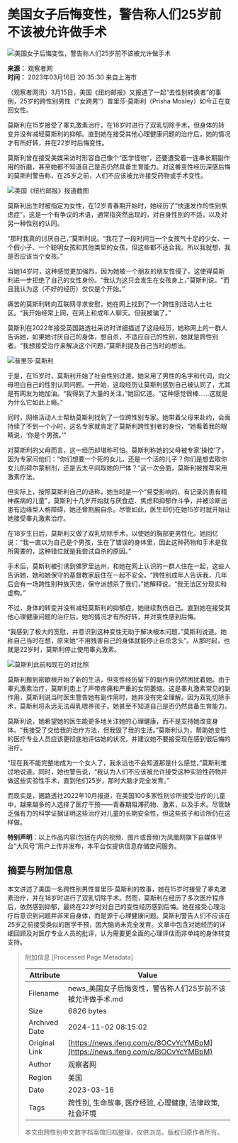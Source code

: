 # 美国女子后悔变性，警告称人们25岁前不该被允许做手术

![美国女子后悔变性，警告称人们25岁前不该被允许做手术](//d.ifengimg.com/w121_h75_q90/x0.ifengimg.com/res/2023/633F0CA437584B5419D9B4EA0EF864CADDB80F03_size157_w796_h221.jpg)

**来源：** 观察者网  
**时间：** 2023年03月16日 20:35:30 来自上海市  

（观察者网讯）3月15日，美国《纽约邮报》又报道了一起“去性别转换者”的事例，25岁的跨性别男性（“女跨男”）普里莎·莫斯利（Prisha Mosley）如今正在变回女性。

莫斯利在15岁接受了睾丸激素治疗，在18岁时进行了双乳切除手术，但身体的转变并没有减轻莫斯利的抑郁。直到她在接受其他心理健康问题的治疗后，她的情况才有所好转，并在22岁时后悔变性。

莫斯利曾在接受美媒采访时形容自己像个“医学怪物”，还要遭受着一连串长期副作用的折磨，甚至她都不知道自己是否仍然具备生育能力。对这番变性经历深感后悔的莫斯利警告称，在25岁之前，人们不应该被允许接受药物或手术变性。

![美国《纽约邮报》报道截图](https://x0.ifengimg.com/res/2023/633F0CA437584B5419D9B4EA0EF864CADDB80F03_size157_w796_h221.jpg)

莫斯利出生时被指定为女性，在12岁青春期开始时，她经历了“快速发作的性别焦虑症”。这是一个有争议的术语，通常指突然出现的，对自身性别的不适，以及对另一种性别的认同。

“那时我真的讨厌自己，”莫斯利说。“我花了一段时间当一个女孩气十足的少女、一个假小子、一个聪明女孩和其他类型的女孩，但这些都不适合我。所以我就想，我是否应该当个女孩。”

当她14岁时，这种感觉更加强烈，因为她被一个朋友的朋友性侵了，这使得莫斯利进一步拒绝了自己的女性身份。“我认为这只会发生在女孩身上，”莫斯利说。“而且我认为这（不好的经历）仅仅是个开始。”

痛苦的莫斯利转向互联网寻求安慰，她在网上找到了一个跨性别活动人士社区。“我开始经常上网，在网上和成年人聊天。但我被骗了。”

莫斯利在2022年接受英国路透社采访时详细描述了这段经历，她称网上的一群人告诉她，如果她讨厌自己的身体，想自杀，不适应自己的性别，她就是跨性别者。“我想接受治疗来解决这个问题，”莫斯利提及自己当时的想法。

![普里莎·莫斯利](https://x0.ifengimg.com/res/2023/106EFB7DDF222B05335B31F42BA32E880F56AF8A_size1156_w1024_h768.png)

于是，在15岁时，莫斯利开始了社会性别过渡，她采用了男性的名字和代词，向父母坦白自己的性别认同问题。一开始，这段经历让莫斯利感到自己被认同了，尤其是有网友为她加油。“我得到了大量的关注，”她回忆道。“这种感觉很棒……这就是为什么它如此上瘾。”

同时，网络活动人士帮助莫斯利找到了一位跨性别专家。她带着父母来赴约，会面持续了不到一个小时，这名专家就肯定了莫斯利跨性别者的身份，“她看着我的眼睛说，‘你是个男孩。’”

对莫斯利的父母而言，这一经历却堪称可怕。莫斯利称她的父母被专家‘操控’了，因为专家问他们：“你们想要一个死的女儿，还是一个活的儿子？你们是想去取你女儿的荷尔蒙制剂，还是去太平间取她的尸体？”这一次会面，莫斯利被推荐采用激素疗法。

但实际上，按照莫斯利自己的话称，她当时是一个“易受影响的、有记录的患有精神疾病的儿童”，莫斯利十几岁开始就与厌食症、焦虑和抑郁作斗争，并被诊断出患有边缘型人格障碍，她还曾割腕自杀。尽管如此，医生却仍在她15岁时就开始让她接受睾丸激素治疗。

在18岁生日后，莫斯利又做了双乳切除手术，以使她的胸部更男性化。她回忆说：“我一直以为自己是个男孩，生在了错误的身体里，因此这种药物和手术是我所需要的，这种错位就是我尝试自杀的原因。”

手术后，莫斯利被引诱到佛罗里达州，和她在网上认识的一群人住在一起，这些人告诉她，她和她保守的基督教家庭住在一起不安全。“跨性别成年人告诉我，几年后会有一场跨性别种族灭绝，保守派想杀了我们，”她解释说。“我无法区分现实和虚构。”

不过，身体的转变并没有减轻莫斯利的抑郁症，她继续割伤自己。直到她在接受其他心理健康问题的治疗后，她的情况才有所好转，并对变性感到后悔。

“我感到了极大的宽慰，并意识到这种变性无助于解决根本问题，”莫斯利说道。她称自己当时在想，原来她“不用残害自己的身体就能停止自杀念头”。从那时起，也就是22岁时，莫斯利停止使用睾丸激素。

![莫斯利此前和现在的对比照](https://x0.ifengimg.com/res/2023/6652A7BC0214A26911164856555BEE0E6DFDF997_size1267_w1024_h682.png)

莫斯利搬到密歇根开始了新的生活，但变性经历留下的副作用仍然困扰着她。由于睾丸激素治疗，莫斯利患上了声带疼痛和严重的女阴萎缩。这是睾丸激素常见的副作用，莫斯利说当时医生警告她有副作用时，她并没有完全理解。因为双乳切除手术，莫斯利将永远无法母乳喂养孩子。她甚至不知道自己是否仍然具备生育能力。

莫斯利说，她希望她的医生能更多地关注她的心理健康，而不是支持她改变身体。“我接受了交给我的治疗方法，但我毁了我的生活。”莫斯利认为，帮助她变性的医疗专业人员应该更彻底地评估她的状况，并建议她不要接受现在感到很后悔的治疗。

“现在我不能完整地成为一个女人了，我永远也不会知道那是什么感觉，”莫斯利难过地说道。同时，她也警告说，“我认为人们不应该被允许接受这种实验性药物并做这些实验性手术，直到他们25岁，那时大脑才完全发育。”

而现实是，据路透社2022年10月报道，在美国100多家性别诊所接受治疗的儿童中，越来越多的人选择了医疗干预——青春期阻滞药物、激素，以及手术。尽管缺乏强有力的科学证据证明这些治疗对儿童的长期安全性，但这些孩子和诊所仍在这样做。

**特别声明**：以上作品内容(包括在内的视频、图片或音频)为凤凰网旗下自媒体平台“大风号”用户上传并发布，本平台仅提供信息存储空间服务。

## 摘要与附加信息

<!-- tcd_abstract -->
本文讲述了美国一名跨性别男性普里莎·莫斯利的故事，她在15岁时接受了睾丸激素治疗，并在18岁时进行了双乳切除手术。然而，莫斯利在经历了多次医疗程序后，依然感到抑郁，最终在22岁时对自己的变性经历感到后悔。她在接受心理治疗后意识到问题并非来自身体，而是源于心理健康问题。莫斯利警告人们不应该在25岁之前接受类似的医学干预，因大脑尚未完全发育。文章中包含对她经历的详细回顾及对医疗专业人员的批评，认为需要更全面的心理评估而非单纯的身体转变支持。
<!-- tcd_abstract_end -->

> 附加信息 [Processed Page Metadata]
>
> | Attribute       | Value                                  |
> |-----------------|----------------------------------------|
> | Filename        | news_美国女子后悔变性，警告称人们25岁前不该被允许做手术.md                             |
> | Size            | 6826 bytes                           |
> | Archived Date   | 2024-11-02 08:15:02                             |
> | Original Link   | [https://news.ifeng.com/c/8OCvYcYMBpM](https://news.ifeng.com/c/8OCvYcYMBpM)                       |
> | Author          | 观察者网                               |
> | Region          | 美国                               |
> | Date            | 2023-03-16                                 |
> | Tags            | 跨性别, 生命故事, 医疗经验, 心理健康, 法律政策, 社会环境                                 |
>
> 本文由跨性别中文数字档案馆归档整理，仅供浏览。版权归原作者所有。
>